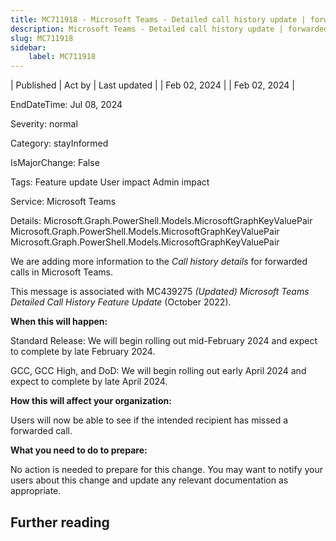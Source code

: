 ```yaml
---
title: MC711918 - Microsoft Teams - Detailed call history update | forwarded calls
description: Microsoft Teams - Detailed call history update | forwarded calls
slug: MC711918
sidebar:
    label: MC711918
---
```


| Published | Act by | Last updated |
| Feb 02, 2024 |  | Feb 02, 2024 |

EndDateTime: Jul 08, 2024

Severity: normal

Category: stayInformed

IsMajorChange: False

Tags: Feature update User impact Admin impact

Service: Microsoft Teams

Details: Microsoft.Graph.PowerShell.Models.MicrosoftGraphKeyValuePair Microsoft.Graph.PowerShell.Models.MicrosoftGraphKeyValuePair Microsoft.Graph.PowerShell.Models.MicrosoftGraphKeyValuePair

<p>We are adding more information to the <i>Call history details </i>for forwarded calls in Microsoft Teams.<br></p><p>This message is associated with<i>&nbsp;</i>MC439275 <i>(Updated) Microsoft Teams Detailed Call History Feature Update</i> (October 2022).</p><p><b>When this will happen:</b><br></p><p>Standard Release: We will begin rolling out mid-February 2024 and expect to complete by late February 2024.</p><p>GCC, GCC High, and DoD:  We will begin rolling out early April 2024 and expect to complete by late April 2024.</p><p><b>How this will affect your organization:</b></p><p>Users will now be able to see if the intended recipient has missed a forwarded call. </p><p><b>What you need to do to prepare:</b><br></p><p>No action is needed to prepare for this change. You may want to notify your users about this change and update any relevant documentation as appropriate.</p>

## Further reading
